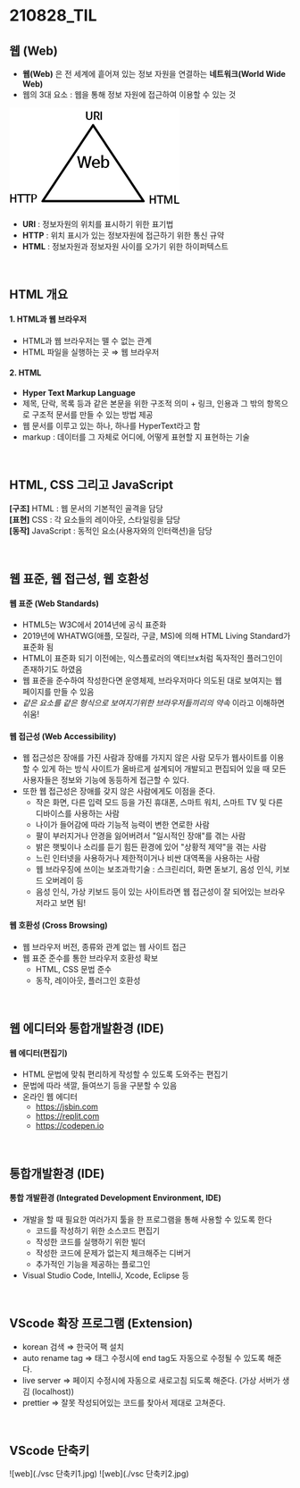 # 210828_TIL

## 웹 (Web)

- **웹(Web)** 은 전 세계에 흩어져 있는 정보 자원을 연결하는 **네트워크(World Wide Web)**
- 웹의 3대 요소 : 웹을 통해 정보 자원에 접근하여 이용할  수 있는 것

![web](./web.png)

- **URI** : 정보자원의 위치를 표시하기 위한 표기법
- **HTTP** : 위치 표시가 있는 정보자원에 접근하기 위한 통신 규약
- **HTML** : 정보자원과 정보자원 사이를 오가기 위한 하이퍼텍스트

<br />

## HTML 개요

#### 1. HTML과 웹 브라우저
- HTML과 웹 브라우저는 뗄 수 없는 관계
- HTML 파일을 실행하는 곳 ⇒ 웹 브라우저

#### 2. HTML
- **Hyper Text Markup Language**
- 제목, 단락, 목록 등과 같은 본문을 위한 구조적 의미 + 링크, 인용과 그 밖의 항목으로 구조적 문서를 만들 수 있는 방법 제공
- 웹 문서를 이루고 있는 하나, 하나를 HyperText라고 함
- markup : 데이터를 그 자체로 어디에, 어떻게 표현할 지 표현하는 기술

<br />

## HTML, CSS 그리고 JavaScript

**[구조]** HTML : 웹 문서의 기본적인 골격을 담당 <br />
**[표현]** CSS : 각 요소들의 레이아웃, 스타일링을 담당 <br />
**[동작]** JavaScript : 동적인 요소(사용자와의 인터랙션)을 담당 <br />

<br />

## 웹 표준, 웹 접근성, 웹 호환성

#### 웹 표준 (Web Standards)
- HTML5는 W3C에서 2014년에 공식 표준화
- 2019년에 WHATWG(애플, 모질라, 구글, MS)에 의해 HTML Living Standard가 표준화 됨
- HTML이 표준화 되기 이전에는, 익스플로러의 액티브x처럼 독자적인 플러그인이 존재하기도 하였음
- 웹 표준을 준수하여 작성한다면 운영체제, 브라우저마다 의도된 대로 보여지는 웹 페이지를 만들 수 있음
- _같은 요소를 같은 형식으로 보여지기위한 브라우저들끼리의 약속_ 이라고 이해하면 쉬움!

#### 웹 접근성 (Web Accessibility)
- 웹 접근성은 장애를 가진 사람과 장애를 가지지 않은 사람 모두가 웹사이트를 이용할 수 있게 하는 방식
  사이트가 올바르게 설계되어 개발되고 편집되어 있을 때 모든 사용자들은 정보와 기능에 동등하게 접근할 수 있다.
- 또한 웹 접근성은 장애를 갖지 않은 사람에게도 이점을 준다.
    + 작은 화면, 다른 입력 모드 등을 가진 휴대폰, 스마트 워치, 스마트  TV 및 다른 디바이스를 사용하는 사람
    + 나이가 들어감에 따라 기능적 능력이 변한 연로한 사람
    + 팔이 부러지거나 안경을 잃어버려서 "일시적인 장애"를 겪는 사람
    + 밝은 햇빛이나 소리를 듣기 힘든 환경에 있어 "상황적 제약"을 겪는 사람
    + 느린 인터넷을 사용하거나 제한적이거나 비싼 대역폭을 사용하는 사람
    + 웹 브라우징에 쓰이는 보조과학기술 : 스크린리더, 화면 돋보기, 음성 인식, 키보드 오버레이 등
    + 음성 인식, 가상 키보드 등이 있는 사이트라면 웹 접근성이 잘 되어있는 브라우저라고 보면 됨!

#### 웹 호환성 (Cross Browsing)
- 웹 브라우저 버전, 종류와 관계 없는 웹 사이트 접근
- 웹 표준 준수를 통한 브라우저 호환성 확보
    + HTML, CSS 문법 준수
    + 동작, 레이아웃, 플러그인 호환성

<br />

## 웹 에디터와 통합개발환경 (IDE)

#### 웹 에디터(편집기)
- HTML 문법에 맞춰 편리하게 작성할 수 있도록 도와주는 편집기
- 문법에 따라 색깔, 들여쓰기 등을 구분할 수 있음
- 온라인 웹 에디터
    + https://jsbin.com
    + https://replit.com
    + https://codepen.io

<br />

## 통합개발환경 (IDE)

#### 통합 개발환경 (Integrated Development Environment, IDE)
- 개발을 할 때 필요한 여러가지 툴을 한 프로그램을 통해 사용할 수 있도록 한다
  + 코드를 작성하기 위한 소스코드 편집기
  + 작성한 코드를 실행하기 위한 빌더
  + 작성한 코드에 문제가 없는지 체크해주는 디버거
  + 추가적인 기능을 제공하는 플로그인
- Visual Studio Code, IntelliJ, Xcode, Eclipse 등

<br />

## VScode 확장 프로그램 (Extension)
- korean 검색 ⇒ 한국어 팩 설치
- auto rename tag ⇒ 태그 수정시에 end tag도 자동으로 수정될 수 있도록 해준다.
- live server ⇒ 페이지 수정시에 자동으로 새로고침 되도록 해준다. (가상 서버가 생김 (localhost))
- prettier ⇒ 잘못 작성되어있는 코드를 찾아서 제대로 고쳐준다.

<br />

## VScode 단축키
![web](./vsc 단축키1.jpg)
![web](./vsc 단축키2.jpg)
